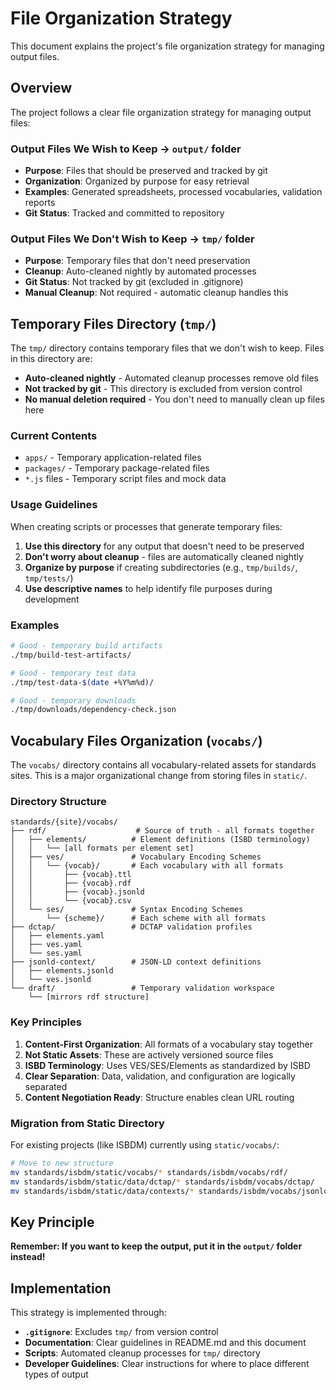 # File Organization Strategy

This document explains the project's file organization strategy for managing output files.

## Overview

The project follows a clear file organization strategy for managing output files:

### Output Files We Wish to Keep → `output/` folder
- **Purpose**: Files that should be preserved and tracked by git
- **Organization**: Organized by purpose for easy retrieval
- **Examples**: Generated spreadsheets, processed vocabularies, validation reports
- **Git Status**: Tracked and committed to repository

### Output Files We Don't Wish to Keep → `tmp/` folder
- **Purpose**: Temporary files that don't need preservation
- **Cleanup**: Auto-cleaned nightly by automated processes
- **Git Status**: Not tracked by git (excluded in .gitignore)
- **Manual Cleanup**: Not required - automatic cleanup handles this

## Temporary Files Directory (`tmp/`)

The `tmp/` directory contains temporary files that we don't wish to keep. Files in this directory are:

- **Auto-cleaned nightly** - Automated cleanup processes remove old files
- **Not tracked by git** - This directory is excluded from version control
- **No manual deletion required** - You don't need to manually clean up files here

### Current Contents

- `apps/` - Temporary application-related files
- `packages/` - Temporary package-related files
- `*.js` files - Temporary script files and mock data

### Usage Guidelines

When creating scripts or processes that generate temporary files:

1. **Use this directory** for any output that doesn't need to be preserved
2. **Don't worry about cleanup** - files are automatically cleaned nightly
3. **Organize by purpose** if creating subdirectories (e.g., `tmp/builds/`, `tmp/tests/`)
4. **Use descriptive names** to help identify file purposes during development

### Examples

```bash
# Good - temporary build artifacts
./tmp/build-test-artifacts/

# Good - temporary test data
./tmp/test-data-$(date +%Y%m%d)/

# Good - temporary downloads
./tmp/downloads/dependency-check.json
```

## Vocabulary Files Organization (`vocabs/`)

The `vocabs/` directory contains all vocabulary-related assets for standards sites. This is a major organizational change from storing files in `static/`.

### Directory Structure

```
standards/{site}/vocabs/
├── rdf/                    # Source of truth - all formats together
│   ├── elements/          # Element definitions (ISBD terminology)
│   │   └── [all formats per element set]
│   ├── ves/               # Vocabulary Encoding Schemes
│   │   └── {vocab}/       # Each vocabulary with all formats
│   │       ├── {vocab}.ttl
│   │       ├── {vocab}.rdf
│   │       ├── {vocab}.jsonld
│   │       └── {vocab}.csv
│   └── ses/               # Syntax Encoding Schemes
│       └── {scheme}/      # Each scheme with all formats
├── dctap/                 # DCTAP validation profiles
│   ├── elements.yaml
│   ├── ves.yaml
│   └── ses.yaml
├── jsonld-context/        # JSON-LD context definitions
│   ├── elements.jsonld
│   └── ves.jsonld
└── draft/                 # Temporary validation workspace
    └── [mirrors rdf structure]
```

### Key Principles

1. **Content-First Organization**: All formats of a vocabulary stay together
2. **Not Static Assets**: These are actively versioned source files
3. **ISBD Terminology**: Uses VES/SES/Elements as standardized by ISBD
4. **Clear Separation**: Data, validation, and configuration are logically separated
5. **Content Negotiation Ready**: Structure enables clean URL routing

### Migration from Static Directory

For existing projects (like ISBDM) currently using `static/vocabs/`:

```bash
# Move to new structure
mv standards/isbdm/static/vocabs/* standards/isbdm/vocabs/rdf/
mv standards/isbdm/static/data/dctap/* standards/isbdm/vocabs/dctap/
mv standards/isbdm/static/data/contexts/* standards/isbdm/vocabs/jsonld-context/
```

## Key Principle

**Remember: If you want to keep the output, put it in the `output/` folder instead!**

## Implementation

This strategy is implemented through:

- **`.gitignore`**: Excludes `tmp/` from version control
- **Documentation**: Clear guidelines in README.md and this document
- **Scripts**: Automated cleanup processes for `tmp/` directory
- **Developer Guidelines**: Clear instructions for where to place different types of output
